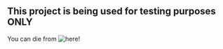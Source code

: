 ## This project is being used for testing purposes ONLY

You can die from ![here!](https://github.com/SuperTeamXP/GameCentral/blob/main/Games)
